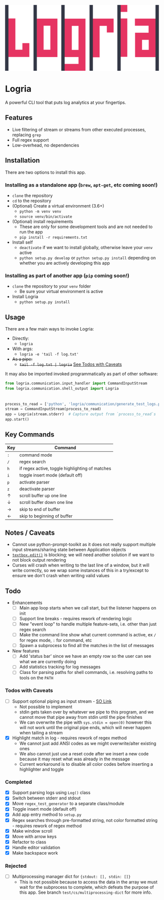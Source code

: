 ![Logria Logo](/branding/logria.png)

# Logria

A powerful CLI tool that puts log analytics at your fingertips.

## Features

- Live filtering of stream or streams from other executed processes, replacing `grep`
- Full regex support
- Low-overhead, no dependencies

## Installation

There are two options to install this app.

### Installing as a standalone app (`brew`, `apt-get`, etc coming soon!)

- `clone` the repository
- `cd` to the repository
- (Optional) Create a virtual environment (3.6+)
  - `python -m venv venv`
  - `source venv/bin/activate`
- (Optional) install requirements
  - These are only for some development tools and are not needed to run the app
  - `pip install -r requirements.txt`
- Install self
  - `deactivate` if we want to install globally, otherwise leave your `venv` active
  - `python setup.py develop` or `python setup.py install` depending on whether you are actively developing this app

### Installing as part of another app (`pip` coming soon!)

- `clone` the repository to your `venv` folder
  - Be sure your virtual environment is active
- Install Logria
  - `python setup.py install`

## Usage

There are a few main ways to invoke Logria:

- Directly:
  - `logria`
- With args:
  - `logria -e 'tail -f log.txt'`
- ~~As a pipe:~~
  - ~~`tail -f log.txt | logria`~~  [See Todos with Caveats](#todos-with-caveats)

It may also be imported invoked programmatically as part of other software:

```python
from logria.communication.input_handler import CommandInputStream
from logria.communication.shell_output import Logria


process_to_read = ['python', 'logria/communication/generate_test_logs.py']
stream = CommandInputStream(process_to_read)
app = Logria(stream.stderr)  # Capture output from `process_to_read`s `stderr`
app.start()
```

## Key Commands

| Key | Command |
|--|--|
| `:` | command mode |
| `/` | regex search |
| `h` | if regex active, toggle highlighting of matches |
| `i` | toggle insert mode (default off) |
| `p` | activate parser |
| `z` | deactivate parser |
| ↑ | scroll buffer up one line |
| ↓ | scroll buffer down one line |
| → | skip to end of buffer |
| ← | skip to beginning of buffer |

## Notes / Caveats

- Cannot use python-prompt-toolkit as it does not really support multiple input streams/sharing state between Application objects
- [`textbox.edit()`](https://docs.python.org/3/library/curses.html#curses.textpad.Textbox.edit) is blocking; we will need another solution if we want to not block output rendering
- Curses will crash when writing to the last line of a window, but it will write correctly, so we wrap some instances of this in a try/except to ensure we don't crash when writing valid values

## Todo

- Enhancements
  - [ ] Main app loop starts when we call start, but the listener happens on init
  - [ ] Support line breaks - requires rework of rendering logic
  - [ ] New "event loop" to handle multiple feature-sets, i.e. other than just regex search
  - [ ] Make the command line show what current command is active, ex `/` for regex mode, `:` for command, etc
  - [ ] Spawn a subprocess to find all the matches in the list of messages
- New features
  - [ ] Add 'status bar' since we have an empty row so the user can see what we are currently doing
  - [ ] Add statistics tracking for log messages
  - [ ] Class for parsing paths for shell commands, i.e. resolving paths to tools on the `PATH`

### Todos with Caveats

- [ ] Support optional piping as input stream - [SO Link](https://stackoverflow.com/questions/1450393/how-do-you-read-from-stdin)
  - Not possible to implement
  - stdin gets taken over by whatever we pipe to this program, and we cannot move that pipe away from stdin until the pipe finishes
  - We can overwrite the pipe with `sys.stdin = open(0)` however this will not work until the original pipe ends, which will never happen when tailing a stream
- [x] Highlight match in log - requires rework of regex method
  - We cannot just add ANSI codes as we might overwrite/alter existing ones
  - We also cannot just use a reset code after we insert a new code because it may reset what was already in the message
  - Current workaround is to disable all color codes before inserting a highlighter and toggle

### Completed

- [x] Support parsing logs using `Log()` class
- [x] Switch between stderr and stdout
- [x] Move `regex_test_generator` to a separate class/module
- [x] Toggle insert mode (default off)
- [x] Add app entry method to `setup.py`
- [x] Regex searches through pre-formatted string, not color formatted string - requires rework of regex method
- [x] Make window scroll
- [x] Move with arrow keys
- [x] Refactor to class
- [x] Handle editor validation
- [x] Make backspace work

### Rejected

- [ ] Multiprocessing manager dict for `{stdout: [], stdin: []}`
  - This is not possible because to access the data in the array we must wait for the subprocess to complete, which defeats the purpose of this app. See branch `test/cs/multiprocessing-dict` for more info.

